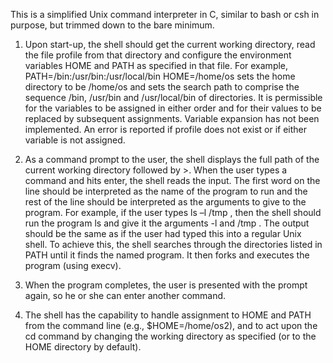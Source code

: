 This is a simplified Unix command interpreter in C, similar to bash or csh in purpose, but trimmed down to the bare minimum.
1. Upon start-up, the shell should get the current working directory, read the file profile from that directory and configure the environment variables HOME and PATH as specified in that file. For example,
     PATH=/bin:/usr/bin:/usr/local/bin
     HOME=/home/os
sets the home directory to be /home/os and sets the search path to comprise the sequence /bin, /usr/bin and /usr/local/bin of directories. It is permissible for the variables to be assigned in either order and for their values to be replaced by subsequent assignments. Variable expansion has not been implemented. An error is reported if profile does not exist or if either variable is not assigned.

2. As a command prompt to the user, the shell displays the full path of the current working directory followed by >. When the user types a command and hits enter, the shell reads the input. The first word on the line should be interpreted as the name of the program to run and the rest of the line should be interpreted as the arguments to give to the program. For example, if the user types ls –l /tmp , then the shell should run the program ls and give it the arguments -l and /tmp . The output should be the same as if the user had typed this into a regular Unix shell. To achieve this, the shell searches through the directories listed in PATH until it finds the named program. It then forks and executes the program (using execv). 

3. When the program completes, the user is presented with the prompt again, so he or she can enter another command.

4. The shell has the capability to handle assignment to HOME and PATH from the command line (e.g., $HOME=/home/os2), and to act upon the cd command by changing the working directory as specified (or to the HOME directory by default).